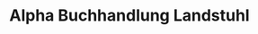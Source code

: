 ---
title: "Alpha Buchhandlung Landstuhl"
url: /landstuhl/alpha-buchhandlung-landstuhl/
shop: Bücher
---